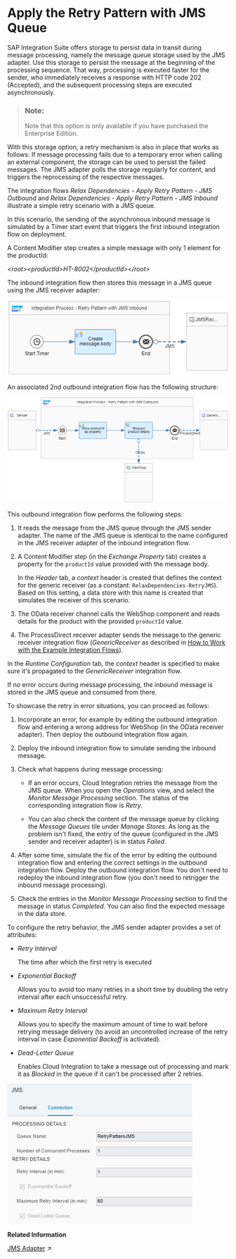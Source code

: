 <!-- loioda17d2d9ef1e4387b31787cd2b454f63 -->

# Apply the Retry Pattern with JMS Queue

SAP Integration Suite offers storage to persist data in transit during message processing, namely the message queue storage used by the JMS adapter. Use this storage to persist the message at the beginning of the processing sequence. That way, processing is executed faster for the sender, who immediately receives a response with HTTP code 202 \(Accepted\), and the subsequent processing steps are executed asynchronously.

> ### Note:  
> Note that this option is only available if you have purchased the Enterprise Edition.

With this storage option, a retry mechanism is also in place that works as follows: If message processing fails due to a temporary error when calling an external component, the storage can be used to persist the failed messages. The JMS adapter polls the storage regularly for content, and triggers the reprocessing of the respective messages.

The integration flows *Relax Dependencies - Apply Retry Pattern - JMS Outbound* and *Relax Dependencies - Apply Retry Pattern - JMS Inbound* illustrate a simple retry scenario with a JMS queue.

In this scenario, the sending of the asynchronous inbound message is simulated by a Timer start event that triggers the first inbound integration flow on deployment.

A Content Modifier step creates a simple message with only 1 element for the productId:

*<root\><productId\>HT-8002</productId\></root\>*

The inbound integration flow then stores this message in a JMS queue using the JMS receiver adapter:

 ![](images/JMS_Inbound_8528758.png) 

An associated 2nd outbound integration flow has the following structure:

 ![](images/JMS_Outbound_299fd6e.png) 

This outbound integration flow performs the following steps:

1.  It reads the message from the JMS queue through the JMS sender adapter. The name of the JMS queue is identical to the name configured in the JMS receiver adapter of the inbound integration flow.

2.  A Content Modifier step \(in the *Exchange Property* tab\) creates a property for the `productId` value provided with the message body.

    In the *Header* tab, a *context* header is created that defines the context for the generic receiver \(as a constant: `RelaxDependencies-RetryJMS`\). Based on this setting, a data store with this name is created that simulates the receiver of this scenario.

3.  The OData receiver channel calls the WebShop component and reads details for the product with the provided `productId` value.

4.  The ProcessDirect receiver adapter sends the message to the generic receiver integration flow \(*GenericReceiver* as described in [How to Work with the Example Integration Flows](how-to-work-with-the-example-integration-flows-03e6959.md)\).


In the *Runtime Configuration* tab, the *context* header is specified to make sure it's propagated to the *GenericReceiver* integration flow.

If no error occurs during message processing, the inbound message is stored in the JMS queue and consumed from there.

To showcase the retry in error situations, you can proceed as follows:

1.  Incorporate an error, for example by editing the outbound integration flow and entering a wrong address for WebShop \(in the OData receiver adapter\). Then deploy the outbound integration flow again.

2.  Deploy the inbound integration flow to simulate sending the inbound message.

3.  Check what happens during message processing:

    -   If an error occurs, Cloud Integration retries the message from the JMS queue. When you open the *Operations* view, and select the *Monitor Message Processing* section. The status of the corresponding integration flow is *Retry*.

    -   You can also check the content of the message queue by clicking the *Message Queues* tile under *Manage Stores*. As long as the problem isn't fixed, the entry of the queue \(configured in the JMS sender and receiver adapter\) is in status *Failed*.


4.  After some time, simulate the fix of the error by editing the outbound integration flow and entering the correct settings in the outbound integration flow. Deploy the outbound integration flow. You don't need to redeploy the inbound integration flow \(you don't need to retrigger the inbound message processing\).

5.  Check the entries in the *Monitor Message Processing* section to find the message in status *Completed*. You can also find the expected message in the data store.


To configure the retry behavior, the JMS sender adapter provides a set of attributes:

-   *Retry Interval*

    The time after which the first retry is executed

-   *Exponential Backoff*

    Allows you to avoid too many retries in a short time by doubling the retry interval after each unsuccessful retry.

-   *Maximum Retry Interval*

    Allows you to specify the maximum amount of time to wait before retrying message delivery \(to avoid an uncontrolled increase of the retry interval in case *Exponential Backoff* is activated\).

-   *Dead-Letter Queue* 

    Enables Cloud Integration to take a message out of processing and mark it as *Blocked* in the queue if it can't be processed after 2 retries.


 ![](images/JMS_Sender_Adapter_Retry_6934cb9.png) 

**Related Information**  


[JMS Adapter](https://help.sap.com/viewer/987273656c2f47d2aca4e0bfce26c594/Cloud/en-US/0993f2aa14124376a4adc7c5ba95d3f8.html "You configure the JMS adapter to enable asynchronous messaging using message queues.") :arrow_upper_right:

